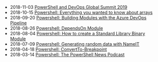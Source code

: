 * 2018-11-03 [PowerShell and DevOps Global Summit 2019](/2018-11-03-Powershell-2019-devops-global-summit-usa/?utm_source=blog&utm_medium=blog&utm_content=recent)
* 2018-10-15 [Powershell: Everything you wanted to know about arrays](/2018-10-15-Powershell-arrays-Everything-you-wanted-to-know/?utm_source=blog&utm_medium=blog&utm_content=recent)
* 2018-09-20 [Powershell: Building Modules with the Azure DevOps Pipeline](/2018-09-20-Powershell-Building-Modules-with-the-Azure-DevOps-Pipeline/?utm_source=blog&utm_medium=blog&utm_content=recent)
* 2018-08-26 [Powershell: DependsOn Module](/2018-08-26-Powershell-DependsOn/?utm_source=blog&utm_medium=blog&utm_content=recent)
* 2018-08-04 [Powershell: How to create a Standard Library Binary Module](/2018-08-04-Powershell-Standard-Library-Binary-Module/?utm_source=blog&utm_medium=blog&utm_content=recent)
* 2018-07-09 [Powershell: Generating random data with NameIT](/2018-07-09-Powershell-NameIt-generate-random-data/?utm_source=blog&utm_medium=blog&utm_content=recent)
* 2018-04-18 [Powershell: ConvertTo-Breakpoint](/2018-04-18-Powershell-ConvertTo-Breakpoint/?utm_source=blog&utm_medium=blog&utm_content=recent)
* 2018-03-14 [Powershell: The PowerShell News Podcast](/2018-03-14-Powershell-The-PowerShell-News-Podcast/?utm_source=blog&utm_medium=blog&utm_content=recent)
